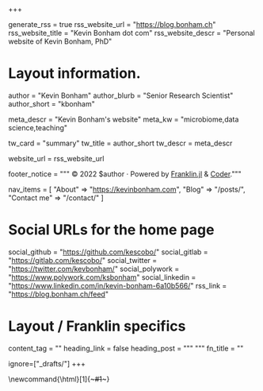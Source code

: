 +++

generate_rss = true
rss_website_url = "https://blog.bonham.ch"
rss_website_title = "Kevin Bonham dot com"
rss_website_descr = "Personal website of Kevin Bonham, PhD"

# Layout information.

author = "Kevin Bonham"
author_blurb = "Senior Research Scientist"
author_short = "kbonham"

meta_descr = "Kevin Bonham's website"
meta_kw = "microbiome,data science,teaching"

tw_card = "summary"
tw_title = author_short
tw_descr = meta_descr

website_url = rss_website_url

footer_notice = """
  © 2022 $author · Powered by
    <a href="https://franklin.jl">Franklin.jl</a> &
    <a href="https://github.com/luizdepra/hugo-coder/">Coder</a>."""

nav_items = [
  "About" => "https://kevinbonham.com",
  "Blog"  => "/posts/",
  "Contact me" => "/contact/"
]

# Social URLs for the home page

social_github   = "https://github.com/kescobo/"
social_gitlab   = "https://gitlab.com/kescobo/"
social_twitter  = "https://twitter.com/kevbonham/"
social_polywork = "https://www.polywork.com/ksbonham"
social_linkedin = "https://www.linkedin.com/in/kevin-bonham-6a10b566/"
rss_link        = "https://blog.bonham.ch/feed"

# Layout / Franklin specifics

content_tag = ""
heading_link = false
heading_post = """
  <a class="heading-link" href="#HEADING_ID">
    <i class="fa fa-link" aria-hidden="true"></i>
  </a>
  """
fn_title = ""

ignore=["_drafts/"]
+++

\newcommand{\html}[1]{~~~#1~~~}
